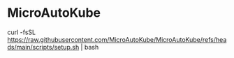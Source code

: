 # MicroAutoKube

curl -fsSL https://raw.githubusercontent.com/MicroAutoKube/MicroAutoKube/refs/heads/main/scripts/setup.sh | bash